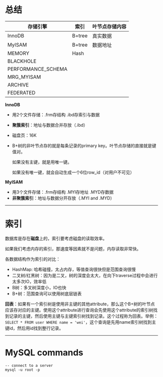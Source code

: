 # 总结

| 存储引擎           | 索引   | 叶节点存储内容 |
| ------------------ | ------ | -------------- |
| InnoDB             | B+tree | 真实数据       |
| MyISAM             | B+tree | 数据地址       |
| MEMORY             | Hash   |                |
| BLACKHOLE          |        |                |
| PERFORMANCE_SCHEMA |        |                |
| MRG_MYISAM         |        |                |
| ARCHIVE            |        |                |
| FEDERATED          |        |                |



**InnoDB**

- 用2个文件存储：.frm存结构 .ibd存索引与数据

- **聚簇索引**：地址与数据合并存放（.ibd）

- 磁盘页：16K

- B+树的非叶节点存的就是每条记录的primary key。叶节点存储的直接就是键值对。

  如果没有主键，就是用唯一键。

  如果没有唯一键，就会自动生成一个6位row_id（对用户不可见）



**MyISAM**

- 用3个文件存储：.frm存结构 .MYI存地址 .MYD存数据
- **非聚簇索引**：地址与数据分开存放（.MYI and .MYD）

---



# 索引

数据库是存在**磁盘**上的，索引要考虑磁盘的读取效率。

如果我们考虑内存的索引，那速度等因素就不是问题，内存读取非常快。



各数据结构作为索引的对比：

- HashMap: 哈希碰撞，太占内存，等值查询很快但是范围查询很慢
- 二叉树/红黑树：因为是二叉，树的深度会太大，在向下traverse过程中会进行太多次IO，效率低
- B树：多叉树深度小，IO也快
- B+树：范围查询可以使用树底层链表



**回表**：如果有一个索引树是使用非主键的其他attribute，那么这个B+树的叶节点应该存对应的主键。使用这个attribute进行查询会先使用这个attribute的索引树找到记录的主键，然后使用主键与主键索引树找到记录。这个过程称为回表。举例：`SELECT * FROM user WHERE name = 'wei'`，这个查询是先用name索引树找到主键id，然后用id找到整行记录。

---



# MySQL commands

```mysql
-- connect to a server
mysql -u root -p


```

